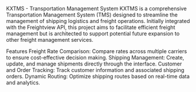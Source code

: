 
KXTMS - Transportation Management System
KXTMS is a comprehensive Transportation Management System (TMS) designed to streamline the management of shipping logistics and freight operations. Initially integrated with the Freightview API, this project aims to facilitate efficient freight management but is architected to support potential future expansion to other freight management services.

Features
Freight Rate Comparison: Compare rates across multiple carriers to ensure cost-effective decision making.
Shipping Management: Create, update, and manage shipments directly through the interface.
Customer and Order Tracking: Track customer information and associated shipping orders.
Dynamic Routing: Optimize shipping routes based on real-time data and analytics.
